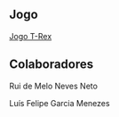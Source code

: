 ## Jogo
[Jogo T-Rex](jogo-trex.azurewebsites.net/)

## Colaboradores
Rui de Melo Neves Neto

Luís Felipe Garcia Menezes
